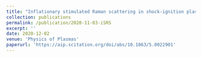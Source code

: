 ```yaml
---
title: "Inflationary stimulated Raman scattering in shock-ignition plasmas"
collection: publications
permalink: /publication/2020-11-03-iSRS
excerpt: ''
date: 2020-12-02
venue: 'Physics of Plasmas'
paperurl: 'https://aip.scitation.org/doi/abs/10.1063/5.0022901'
---
```

